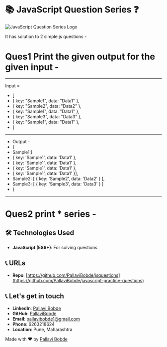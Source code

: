 # 📚 JavaScript Question Series ❓

![JavaScript Question Series Logo](path/to/logo.png)

It has solution to 2 simple js questions - 

# Ques1 Print the given output for the given input - 
---
Input =
- [
-  { key: "Sample1", data: "Data1" },
-   { key: "Sample2", data: "Data2" },
-   { key: "Sample1", data: "Data1" },
-   { key: "Sample3", data: "Data3" },
-   { key: "Sample1", data: "Data1" },
- ]
---
- Output -
- {
-   Sample1:[
- { key: 'Sample1', data: 'Data1' },
- { key: 'Sample1', data: 'Data1' },
- { key: 'Sample1', data: 'Data1' },
- { key: 'Sample1', data: 'Data1' }],
- Sample2: [ { key: 'Sample2', data: 'Data2' } ],
- Sample3: [ { key: 'Sample3', data: 'Data3' } ]
- }
---
# Ques2 print * series - 

## 🛠️ Technologies Used

- **JavaScript (ES6+)**: For solving questions

## 📞 URLs

- **Repo**: [https://github.com/PallaviBobde/jsquestions](https://github.com/PallaviBobde/javascript-practice-questions)

## 📞 Let's get in touch

- **LinkedIn**: [Pallavi Bobde](https://www.linkedin.com/in/pallavi-bobde-35ba721b2)
- **GitHub**: [PallaviBobde](https://github.com/PallaviBobde)
- **Email**: [pallavibobde1@gmail.com](mailto:pallavibobde1@gmail.com)
- **Phone**: 6263218624
- **Location**: Pune, Maharashtra

Made with ❤️ by [Pallavi Bobde](https://github.com/PallaviBobde)
